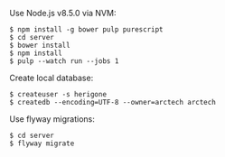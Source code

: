 Use Node.js v8.5.0 via NVM:

`$ npm install -g bower pulp purescript`  
`$ cd server`  
`$ bower install`  
`$ npm install`  
`$ pulp --watch run --jobs 1`  

Create local database:

`$ createuser -s herigone`  
`$ createdb --encoding=UTF-8 --owner=arctech arctech`  

Use flyway migrations:

`$ cd server`  
`$ flyway migrate`  
